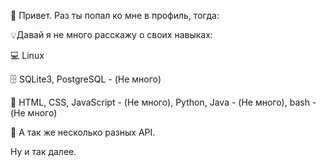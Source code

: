 👋 Привет. Раз ты попал ко мне в профиль, тогда:

💡Давай я не много расскажу о своих навыках:

💻 Linux 

🗄 SQLite3, PostgreSQL - (Не много)

📁 HTML, CSS, JavaScript - (Не много), Python, Java - (Не много), bash - (Не много)

🔨 А так же несколько разных API.

Ну и так далее.
